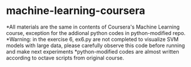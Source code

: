 # machine-learning-coursera
*All materials are the same in contents of Coursera's Machine Learning course, exception for the addional python codes in python-modified repo.
*Warning: in the exercise 6, ex6.py are not completed to visualize SVM models with large data, please carefully observe this code before running and make next experiments
*python-modified codes are almost written according to octave scripts from original course.
